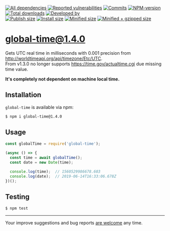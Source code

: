 [![All dependencies](https://img.shields.io/librariesio/release/npm/global-time/1.4.0?style=flat-square "All dependencies of global-time@1.4.0")](https://libraries.io/npm/global-time/1.4.0)
[![Reported vulnerabilities](https://img.shields.io/snyk/vulnerabilities/npm/global-time@1.4.0?style=flat-square "Reported vulnerabilities of global-time@1.4.0")](https://snyk.io/test/npm/global-time/1.4.0)
[![Commits](https://flat.badgen.net/github/commits/ArthurKa/global-time)](https://github.com/ArthurKa/global-time/commits/master)
[![NPM-version](https://img.shields.io/badge/npm-v1.4.0-blue.svg?style=flat-square&&logo=npm "Current NPM-version")](https://www.npmjs.com/package/global-time/v/1.4.0)
[![Total downloads](https://img.shields.io/npm/dt/global-time?style=flat-square "Total downloads for all the time")](https://npm-stat.com/charts.html?package=global-time)
[![Developed by](https://img.shields.io/badge/developed_by-ArthurKa-blueviolet.svg?style=flat-square "Have any questions? You are always welcome.")](https://github.com/ArthurKa/global-time/issues)\
[![Publish size](https://flat.badgen.net/packagephobia/publish/global-time@1.4.0?label=publish 'Publish size of global-time@1.4.0')](https://packagephobia.now.sh/result?p=global-time@1.4.0)
[![Install size](https://flat.badgen.net/packagephobia/install/global-time@1.4.0?label=install 'Install size of global-time@1.4.0')](https://packagephobia.now.sh/result?p=global-time@1.4.0)
[![Minified size](https://img.shields.io/bundlephobia/min/global-time@1.4.0?style=flat-square&label=minified "Minified size of global-time@1.4.0")](https://bundlephobia.com/result?p=global-time@1.4.0)
[![Minified + gzipped size](https://img.shields.io/bundlephobia/minzip/global-time@1.4.0?style=flat-square&label=minzipped "Minified + gzipped size of global-time@1.4.0")](https://bundlephobia.com/result?p=global-time@1.4.0)

# global-time@1.4.0

Gets UTC real time in milliseconds with 0.001 precision from http://worldtimeapi.org/api/timezone/Etc/UTC. \
From v1.3.0 no longer supports https://time.gov/actualtime.cgi due missing time value.

**It's completely not dependent on machine local time.**

## Installation
`global-time` is available via npm:
``` bash
$ npm i global-time@1.4.0
```

## Usage
```ts
const globalTime = require('global-time');

(async () => {
  const time = await globalTime();
  const date = new Date(time);

  console.log(time);  // 1560529986678.603
  console.log(date);  // 2019-06-14T16:33:06.678Z
})();
```

## Testing
``` bash
$ npm test
```

---

Your improve suggestions and bug reports [are welcome](https://github.com/ArthurKa/global-time/issues) any time.
